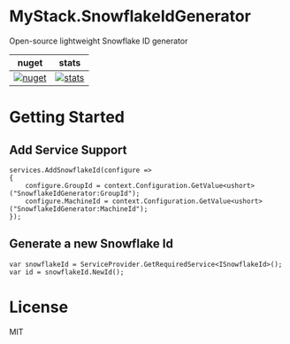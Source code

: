 # MyStack.SnowflakeIdGenerator
Open-source lightweight Snowflake ID generator


| nuget      | stats |
| ----------- | ----------- |
| [![nuget](https://img.shields.io/nuget/v/MyStack.SnowflakeIdGenerator.svg?style=flat-square)](https://www.nuget.org/packages/MyStack.SnowflakeIdGenerator)       |  [![stats](https://img.shields.io/nuget/dt/MyStack.SnowflakeIdGenerator.svg?style=flat-square)](https://www.nuget.org/stats/packages/MyStack.SnowflakeIdGenerator?groupby=Version)        |

# Getting Started

## Add Service Support

```
services.AddSnowflakeId(configure =>
{
    configure.GroupId = context.Configuration.GetValue<ushort>("SnowflakeIdGenerator:GroupId");
    configure.MachineId = context.Configuration.GetValue<ushort>("SnowflakeIdGenerator:MachineId");
});
```

## Generate a new Snowflake Id

```
var snowflakeId = ServiceProvider.GetRequiredService<ISnowflakeId>();
var id = snowflakeId.NewId();
```

# License 
MIT